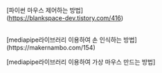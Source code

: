 [파이썬 마우스 제어하는 방법] <br>(https://blankspace-dev.tistory.com/416)

<br>
[mediapipe라이브러리 이용하여 손 인식하는 방법] <br>(https://makernambo.com/154)

<br>

[mediapipe라이브러리 이용하여 가상 마우스 만드는 방법] <br>
